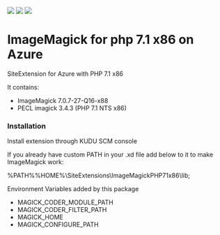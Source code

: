 ![](https://img.shields.io/badge/platform-Azure-00abec.svg?style=flat-square)
![](https://img.shields.io/badge/PHP-7.1-4F5B93.svg?style=flat-square)
![](https://img.shields.io/badge/license-MIT-blue.svg?style=flat-square)

# ImageMagick for php 7.1 x86 on Azure

SiteExtension for Azure with PHP 7.1 x86

It contains: 
- ImageMagick 7.0.7-27-Q16-x88
- PECL imagick 3.4.3 (PHP 7.1 NTS x86)

### Installation

Install extension through KUDU SCM console

If you already have custom PATH in your .xd file add below to it to make ImageMagick work:

%PATH%%HOME%\SiteExtensions\ImageMagickPHP71x86\lib;

Environment Variables added by this package
- MAGICK_CODER_MODULE_PATH
- MAGICK_CODER_FILTER_PATH
- MAGICK_HOME
- MAGICK_CONFIGURE_PATH